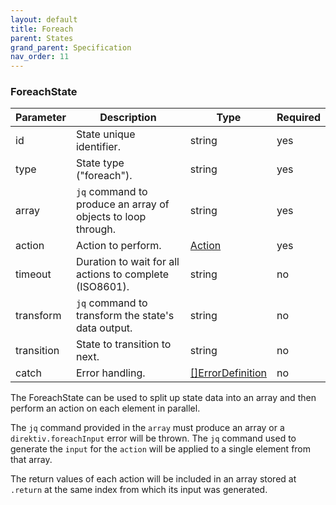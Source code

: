 ```yaml
---
layout: default
title: Foreach
parent: States
grand_parent: Specification
nav_order: 11
---
```


### ForeachState 

| Parameter  | Description                                                  | Type                                  | Required |
| ---------- | ------------------------------------------------------------ | ------------------------------------- | -------- |
| id         | State unique identifier.                                     | string                                | yes      |
| type       | State type ("foreach").                                      | string                                | yes      |
| array      | `jq` command to produce an array of objects to loop through. | string                                | yes      |
| action     | Action to perform.                                           | [Action](./action.html#action)                     | yes      |
| timeout    | Duration to wait for all actions to complete (ISO8601).      | string                                | no       |
| transform  | `jq` command to transform the state's data output.           | string                                | no       |
| transition | State to transition to next.                                 | string                                | no       |
| catch      | Error handling.                                              | [[]ErrorDefinition](../fields.html#errordefinition) | no       |

The ForeachState can be used to split up state data into an array and then perform an action on each element in parallel. 

The `jq` command provided in the `array` must produce an array or a `direktiv.foreachInput` error will be thrown. The `jq` command used to generate the `input` for the `action` will be applied to a single element from that array. 

The return values of each action will be included in an array stored at `.return` at the same index from which its input was generated.